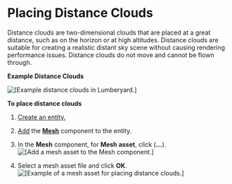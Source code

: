 # Placing Distance Clouds<a name="weather-clouds-2d-distance-mesh"></a>

Distance clouds are two\-dimensional clouds that are placed at a great distance, such as on the horizon or at high altitudes\. Distance clouds are suitable for creating a realistic distant sky scene without causing rendering performance issues\. Distance clouds do not move and cannot be flown through\.

**Example Distance Clouds**  

![\[Example distance clouds in Lumberyard.\]](http://docs.aws.amazon.com/lumberyard/latest/userguide/images/weather/weather-clouds-2d-distance-mesh-1.png)

**To place distance clouds**

1. [Create an entity\.](creating-entity.md)

1. [Add](component-working-adding.md) the [**Mesh**](component-static-mesh.md) component to the entity\.

1. In the **Mesh** component, for **Mesh asset**, click \(**…**\)\.  
![\[Add a mesh asset to the Mesh component.\]](http://docs.aws.amazon.com/lumberyard/latest/userguide/images/weather/weather-clouds-2d-distance-mesh-2.png)

1. Select a mesh asset file and click **OK**\.  
![\[Example of a mesh asset for placing distance clouds.\]](http://docs.aws.amazon.com/lumberyard/latest/userguide/images/weather/weather-clouds-2d-distance-mesh-3.png)